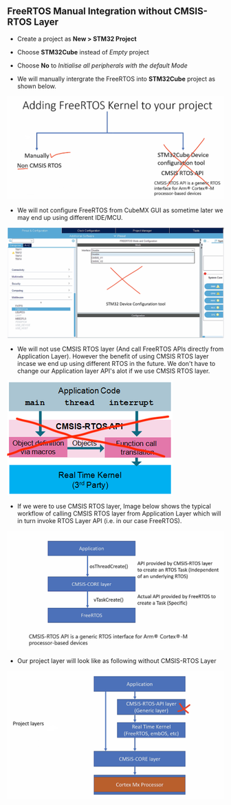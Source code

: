 ## FreeRTOS Manual Integration without CMSIS-RTOS Layer
     
		 
* Create a project as **New > STM32 Project**    
     
* Choose **STM32Cube** instead of _Empty_ project    
     
* Choose **No** to _Initialise all peripherals with the default Mode_		
    
* We will manually intergrate the FreeRTOS into **STM32Cube** project as shown below.   
      
<img src="images/manual_integration.png" alt="Manual Integration without CMSIS-RTOS Layer" title="Manual Integration without CMSIS-RTOS Layer">   
    
* We will not configure FreeRTOS from CubeMX GUI as sometime later we may end up using different IDE/MCU.   
    
<img src="images/cubemx_rtos_intergration.png" alt="RTOS Intergration through CubeMX" title="RTOS Intergration through CubeMX">    
    
* We will not use CMSIS RTOS layer (And call FreeRTOS APIs directly from Application Layer). However the benefit of using CMSIS RTOS layer incase we end up using different RTOS in the future. We don't have to change our Application layer API's alot if we use CMSIS RTOS layer.				
    
<img src="images/cmsis_rtos_layer_benefit.png" alt="Benefit of using CMSIS RTOS layer" title="Benefit of using CMSIS RTOS layer">   	
     
		 
* If we were to use CMSIS RTOS layer, Image below shows the typical workflow of calling CMSIS RTOS layer from Application Layer which will in turn invoke RTOS Layer API (i.e. in our case FreeRTOS). 		   
     
<img src="images/cmsis_rtos_workflow.png" alt="Typical CMSIS RTOS layer workflow" title="Typical CMSIS RTOS layer workflow"> 	
    
     
* Our project layer will look like as following without CMSIS-RTOS Layer
     
<img src="images/our_project_workflow.png" alt="Our Project workflow without CMSIS-RTOS layer" title="Our Project workflow without CMSIS-RTOS layer"> 			 		 			 	




		 
     
		   					 		 		 


			
			    
      
